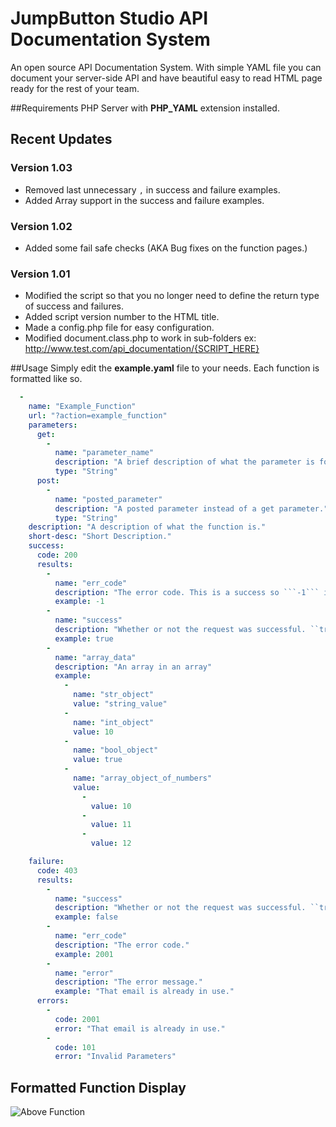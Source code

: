 # JumpButton Studio API Documentation System
An open source API Documentation System.
With simple YAML file you can document your server-side API and have beautiful easy to read HTML page ready for the rest of your team.

##Requirements
PHP Server with **PHP_YAML** extension installed.

## Recent Updates

### Version 1.03
* Removed last unnecessary `,` in success and failure examples.
* Added Array support in the success and failure examples.

### Version 1.02
* Added some fail safe checks (AKA Bug fixes on the function pages.)

### Version 1.01
* Modified the script so that you no longer need to define the return type of success and failures.
* Added script version number to the HTML title.
* Made a config.php file for easy configuration.
* Modified document.class.php to work in sub-folders ex: http://www.test.com/api_documentation/{SCRIPT_HERE}

##Usage
Simply edit the **example.yaml** file to your needs.
Each function is formatted like so.

```yaml
  -
    name: "Example_Function"
    url: "?action=example_function"
    parameters:
      get: 
        -
          name: "parameter_name"
          description: "A brief description of what the parameter is for."
          type: "String"
      post:
        -
          name: "posted_parameter"
          description: "A posted parameter instead of a get parameter."
          type: "String"
    description: "A description of what the function is."
    short-desc: "Short Description."
    success:
      code: 200
      results:
        -
          name: "err_code"
          description: "The error code. This is a success so ```-1``` is the result."
          example: -1
        -
          name: "success"
          description: "Whether or not the request was successful. ``true`` or ``false``"
          example: true
        -
          name: "array_data"
          description: "An array in an array"
          example:
            -
              name: "str_object"
              value: "string_value"
            -
              name: "int_object"
              value: 10
            -
              name: "bool_object"
              value: true
            -
              name: "array_object_of_numbers"
              value:
                -
                  value: 10
                -
                  value: 11
                -
                  value: 12

    failure:
      code: 403
      results:
        -
          name: "success"
          description: "Whether or not the request was successful. ``true`` or ``false``"
          example: false
        -
          name: "err_code"
          description: "The error code."
          example: 2001
        -
          name: "error"
          description: "The error message."
          example: "That email is already in use."
      errors:
        -
          code: 2001
          error: "That email is already in use."
        -
          code: 101
          error: "Invalid Parameters"
```

## Formatted Function Display

![Above Function](http://s2.jumpbuttonstudio.com/example_function.png "Above Function")
